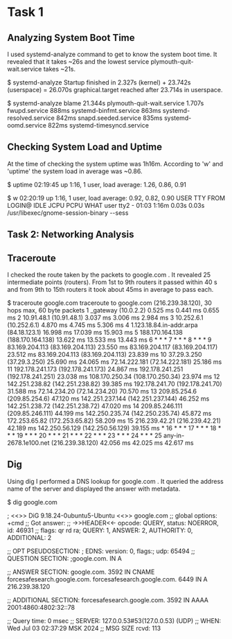 # Task 1
## Analyzing System Boot Time
I used systemd-analyze command to get to know the system boot time. It revealed that it takes ~26s and the lowest service plymouth-quit-wait.service takes ~21s.

$ systemd-analyze
Startup finished in 2.327s (kernel) + 23.742s (userspace) = 26.070s 
graphical.target reached after 23.714s in userspace.

$ systemd-analyze blame
21.344s plymouth-quit-wait.service
 1.707s fwupd.service
  888ms systemd-binfmt.service
  863ms systemd-resolved.service
  842ms snapd.seeded.service
  835ms systemd-oomd.service
  822ms systemd-timesyncd.service
  
## Checking System Load and Uptime
At the time of checking the system uptime was 1h16m. 
According to 'w' and 'uptime' the system load in average was ~0.86.

$ uptime
 02:19:45 up  1:16,  1 user,  load average: 1.26, 0.86, 0.91

$ w
 02:20:19 up  1:16,  1 user,  load average: 0.92, 0.82, 0.90
USER     TTY      FROM             LOGIN@   IDLE   JCPU   PCPU WHAT
user     tty2     -                01:03    1:16m  0.03s  0.03s /usr/libexec/gnome-session-binary --sess

## Task 2: Networking Analysis
## Traceroute
I checked the route taken by the packets to google.com . It revealed 25 intermediate points (routers). From 1st to 9th routers it passed within 40 s and from 9th to 15th routers it took about 45ms in average to pass each.

$ traceroute google.com
traceroute to google.com (216.239.38.120), 30 hops max, 60 byte packets
 1  _gateway (10.0.2.2)  0.525 ms  0.441 ms  0.655 ms
 2  10.91.48.1 (10.91.48.1)  3.037 ms  3.006 ms  2.984 ms
 3  10.252.6.1 (10.252.6.1)  4.870 ms  4.745 ms  5.306 ms
 4  1.123.18.84.in-addr.arpa (84.18.123.1)  16.998 ms  17.039 ms  15.903 ms
 5  188.170.164.138 (188.170.164.138)  13.622 ms  13.533 ms  13.443 ms
 6  * * *
 7  * * *
 8  * * *
 9  83.169.204.113 (83.169.204.113)  23.550 ms 83.169.204.117 (83.169.204.117)  23.512 ms 83.169.204.113 (83.169.204.113)  23.839 ms
10  37.29.3.250 (37.29.3.250)  25.690 ms  24.065 ms 72.14.222.181 (72.14.222.181)  25.186 ms
11  192.178.241.173 (192.178.241.173)  24.867 ms 192.178.241.251 (192.178.241.251)  23.038 ms 108.170.250.34 (108.170.250.34)  23.974 ms
12  142.251.238.82 (142.251.238.82)  39.385 ms 192.178.241.70 (192.178.241.70)  31.588 ms 72.14.234.20 (72.14.234.20)  70.570 ms
13  209.85.254.6 (209.85.254.6)  47.120 ms 142.251.237.144 (142.251.237.144)  46.252 ms 142.251.238.72 (142.251.238.72)  47.020 ms
14  209.85.246.111 (209.85.246.111)  44.199 ms 142.250.235.74 (142.250.235.74)  45.872 ms 172.253.65.82 (172.253.65.82)  58.209 ms
15  216.239.42.21 (216.239.42.21)  42.189 ms 142.250.56.129 (142.250.56.129)  39.155 ms *
16  * * *
17  * * *
18  * * *
19  * * *
20  * * *
21  * * *
22  * * *
23  * * *
24  * * *
25  any-in-2678.1e100.net (216.239.38.120)  42.056 ms  42.025 ms  42.617 ms

## Dig
Using dig I performed a DNS lookup for google.com . It queried the address name of the server and displayed the answer with metadata.

$ dig google.com

; <<>> DiG 9.18.24-0ubuntu5-Ubuntu <<>> google.com
;; global options: +cmd
;; Got answer:
;; ->>HEADER<<- opcode: QUERY, status: NOERROR, id: 46931
;; flags: qr rd ra; QUERY: 1, ANSWER: 2, AUTHORITY: 0, ADDITIONAL: 2

;; OPT PSEUDOSECTION:
; EDNS: version: 0, flags:; udp: 65494
;; QUESTION SECTION:
;google.com.			IN	A

;; ANSWER SECTION:
google.com.		3592	IN	CNAME	forcesafesearch.google.com.
forcesafesearch.google.com. 6449 IN	A	216.239.38.120

;; ADDITIONAL SECTION:
forcesafesearch.google.com. 3592 IN	AAAA	2001:4860:4802:32::78

;; Query time: 0 msec
;; SERVER: 127.0.0.53#53(127.0.0.53) (UDP)
;; WHEN: Wed Jul 03 02:37:29 MSK 2024
;; MSG SIZE  rcvd: 113

